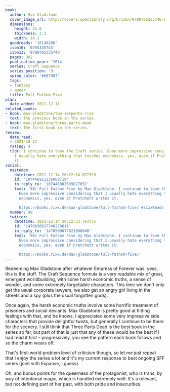 ```yaml
---
book:
  author: Max Gladstone
  cover_image_url: http://covers.openlibrary.org/b/isbn/9780765335746-L.jpg
  dimensions:
    height: 21.6
    thickness: 3.3
    width: 14.1
  goodreads: '16148208'
  isbn10: '0765335743'
  isbn13: '9780765335746'
  pages: 382
  publication_year: '2014'
  series: Craft Sequence
  series_position: '3'
  spine_color: '#687987'
  tags:
  - fantasy
  - queer
  title: Full Fathom Five
plan:
  date_added: 2021-12-11
related_books:
- book: max-gladstone/two-serpents-rise
  text: The previous book in the series.
- book: max-gladstone/three-parts-dead
  text: The first book in the series.
review:
  date_read:
  - 2021-10-17
  rating: 4
  tldr: I continue to love the Craft series. Even more impressive considering that
    I usually hate everything that touches economics, yes, even if Pratchett writes
    it.
social:
  mastodon:
    datetime: 2021-12-14 20:22:34.072329
    id: '107446911236068719'
    in_reply_to: '107441802639827052'
    text: '98/ Full Fathom Five by Max Gladstone. I continue to love the Craft series.
      Even more impressive considering that I usually hate everything that touches
      economics, yes, even if Pratchett writes it.

      https://books.rixx.de/max-gladstone/full-fathom-five/ #rixxReads'
  number: 98
  twitter:
    datetime: 2021-12-14 20:22:33.793755
    id: '1470836627740270611'
    in_reply_to: '1470509677821808648'
    text: '98/ Full Fathom Five by Max Gladstone. I continue to love the Craft series.
      Even more impressive considering that I usually hate everything that touches
      economics, yes, even if Pratchett writes it.

      https://books.rixx.de/max-gladstone/full-fathom-five/'
---
```


Redeeming Max Gladstone after whatever Empress of Forever was: yess, this is the stuff. The Craft Sequence formula is a
very readable mix of great, emergent worldbuilding, with some harsh economic truths, a sense of wonder, and some
extremely forgettable characters. This time we don't only get the usual corporate lawyers, we also get an angry girl
living in the streets and a spy (plus the usual forgotten gods).

Once again, the harsh economic truths involve some horrific treatment of prisoners and social deviants. Max Gladstone is
pretty good at hitting feelings with that, and he knows. I appreciated some very impressive side characters that provide
delightful twists, but generally I continue to be there for the scenery. I still think that Three Parts Dead is the best
book in the series so far, but part of that is just that any of these would be the best if I had read it first –
progressively, you see the pattern each book follows and so the charm wears off.

That's first-world problem level of criticism though, so let me just repeat that I enjoy the series a lot and it's my
current response to best ongoing SFF series (joint with Expanse, I guess).

Oh, and bonus points for the queerness of the protagonist, who is trans, by way of intentional magic, which is handled
extremely well: It's a relevant, but not defining part of her past, with both pride and insecurities.
